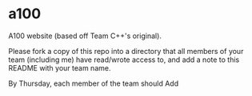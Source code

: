 a100
====

A100 website (based off Team C++'s original).


Please fork a copy of this repo into a directory that all members of your team (including me) have read/wrote access to,
and add a note to this README with your team name.

By Thursday, each member of the team should Add








